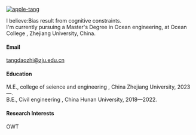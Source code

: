 

[![apple-tang](https://img.shields.io/badge/apple-tang-github?logo=github&logoColor=blue&logoSize=auto&label=apple-tang&labelColor=gray&color=blue)](https://github.com/apple-tang)

I believe:Bias result from cognitive constraints.\
I'm currently pursuing a Master's Degree in Ocean engineering, at Ocean College , Zhejiang University, China.

#### Email
tangdaozhi@zju.edu.cn

#### Education
M.E., college of seience and engineering , China Zhejiang University, 2023—.\
B.E., Civil engineering , China Hunan University, 2018—2022.

#### Research Interests
OWT

